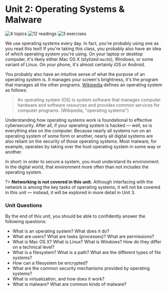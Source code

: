 # Unit 2: Operating Systems & Malware

![4 topics](https://img.shields.io/badge/Topics-4-success.svg)
![12 readings](https://img.shields.io/badge/Readings-12-yellow.svg)
![3 exercises](https://img.shields.io/badge/Exercises-2-informational.svg)

We use operating systems every day. In fact, you're probably using one as you read this text! If you're taking this class, you probably also have an idea of _which_ operating system you're using. On your laptop or desktop computer, it's likely either Mac OS X (stylized `macOS`), Windows, or some variant of Linux. On your phone, it's almost certainly iOS or Android.

You probably also have an intuitive sense of what the purpose of an operating system is. It manages your screen's brightness, it's the program that manages all the other programs. [Wikipedia](https://en.wikipedia.org/wiki/Operating_system) defines an operating system as follows:

> An operating system (OS) is system software that manages computer hardware and software resources and provides common services for computer programs. (Wikipedia, "operating systems")

Understanding how operating systems work is foundational to effective cybersecurity. After all, if your operating system is hacked — well, so is everything else on the computer. Because nearly all systems run on an operating system of some form or another, nearly all digital systems are also reliant on the security of those operating systems. Most malware, for example, operates by taking over the host operating system in some way or another.

In short: in order to secure a system, you must understand its environment. In the digital world, that environment more often than not includes the operating system.

?> **Networking is not covered in this unit.** Although interfacing with the network is among the key tasks of operating systems, it will not be covered in this unit — instead, it will be explored in more detail in Unit 3.

### Unit Questions

By the end of this unit, you should be able to confidently answer the following questions:

* What is an operating system? What does it do?
* What are users? What are tasks (processes)? What are permissions?
* What is Mac OS X? What is Linux? What is Windows? How do they differ on a technical level?
* What is a filesystem? What is a path? What are the different types of file systems?
* How can a filesystem be encrypted?
* What are the common security mechanisms provided by operating systems?
* What is virtualization, and how does it work?
* What is malware? What are common kinds of malware?
